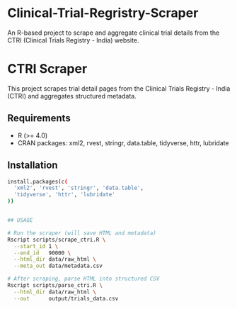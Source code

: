# Clinical-Trial-Regristry-Scraper
An R-based project to scrape and aggregate clinical trial details from the CTRI (Clinical Trials Registry - India) website.

# CTRI Scraper

This project scrapes trial detail pages from the Clinical Trials Registry - India (CTRI) and aggregates structured metadata.

## Requirements
- R (>= 4.0)
- CRAN packages: xml2, rvest, stringr, data.table, tidyverse, httr, lubridate

## Installation
```sh
install.packages(c(
  'xml2', 'rvest', 'stringr', 'data.table',
  'tidyverse', 'httr', 'lubridate'
))


## USAGE

# Run the scraper (will save HTML and metadata)
Rscript scripts/scrape_ctri.R \
  --start_id 1 \
  --end_id   90000 \
  --html_dir data/raw_html \
  --meta_out data/metadata.csv

# After scraping, parse HTML into structured CSV
Rscript scripts/parse_ctri.R \
  --html_dir data/raw_html \
  --out      output/trials_data.csv
